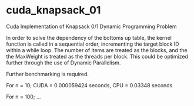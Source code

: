 # cuda_knapsack_01
Cuda Implementation of Knapsack 0/1 Dynamic Programming Problem

In order to solve the dependency of the bottoms up table, the kernel function is called in a sequential order, incrementing the target block ID within a while loop. The number of items are treated as the blocks, and the the MaxWeight is treated as the threads per block. This could be optimized further through the use of Dynamic Parallelism.

Further benchmarking is required.

For n = 10;
CUDA = 0.000059424 seconds, 
CPU = 0.03348 seconds

For n = 100;
... <Further benchmarking needs to be done>
